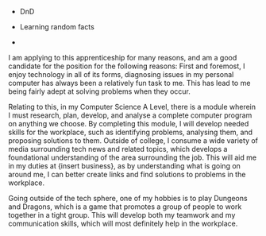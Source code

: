 

- DnD

- Learning random facts
- 

I am applying to this apprenticeship for many reasons, and am a good candidate for the position for the following reasons: First and foremost, I enjoy technology in all of its forms, diagnosing issues in my personal computer has always been a relatively fun task to me. This has lead to me being fairly adept at solving problems when they occur.

Relating to this, in my Computer Science A Level, there is a module wherein I must research, plan, develop, and analyse a complete computer program on anything we choose. By completing this module, I will develop needed skills for the workplace, such as identifying problems, analysing them, and proposing solutions to them. Outside of college, I consume a wide variety of media surrounding tech news and related topics, which develops a foundational understanding of the area surrounding the job. This will aid me in my duties at {insert business}, as by understanding what is going on around me, I can better create links and find solutions to problems in the workplace.

Going outside of the tech sphere, one of my hobbies is to play Dungeons and Dragons, which is a game that promotes a group of people to work together in a tight group. This will develop both my teamwork and my communication skills, which will most definitely help in the workplace.